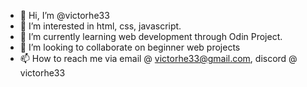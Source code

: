 - 👋 Hi, I’m @victorhe33
- 👀 I’m interested in html, css, javascript.
- 🌱 I’m currently learning web development through Odin Project.
- 💞️ I’m looking to collaborate on beginner web projects
- 📫 How to reach me via email @ victorhe33@gmail.com, discord @ victorhe33

<!---
victorhe33/victorhe33 is a ✨ special ✨ repository because its `README.md` (this file) appears on your GitHub profile.
You can click the Preview link to take a look at your changes.
--->
